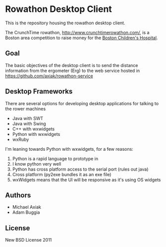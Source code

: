 Rowathon Desktop Client
=======================

This is the repository housing the rowathon desktop client.

The CrunchTime rowathon, http://www.crunchtimerowathon.com/, is a
Boston area competition to raise money for the 
<a href="http://www.childrenshospital.org/">Boston Children's Hospital</a>.

Goal
----

The basic objectives of the desktop client is to send the distance
information from the ergometer (Erg) to the web service hosted in
https://github.com/axiak/rowathon-service

Desktop Frameworks
------------------

There are several options for developing desktop applications for
talking to the rower machines

*  Java with SWT
*  Java with Swing
*  C++ with wxwidgets
*  Python with wxwidgets
*  wxRuby

I'm leaning towards Python with wxwidgets, for a few reasons:

1.  Python is a rapid language to prototype in
2.  I know python very well
3.  Python has cross platform access to the serial port (rules out java)
4.  Cross platform (py2exe bundles it as an exe file)
5.  wxWidgets means that the UI will be responsive as it's using OS widgets

Authors
-------

*  Michael Axiak
*  Adam Buggia

License
-------

New BSD License 2011
